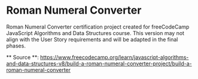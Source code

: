 # Roman Numeral Converter

Roman Numeral Converter certification project created for freeCodeCamp JavaScript Algorithms and Data Structures course. This version may not align with the User Story requirements and will be adapted in the final phases.

** Source **: https://www.freecodecamp.org/learn/javascript-algorithms-and-data-structures-v8/build-a-roman-numeral-converter-project/build-a-roman-numeral-converter